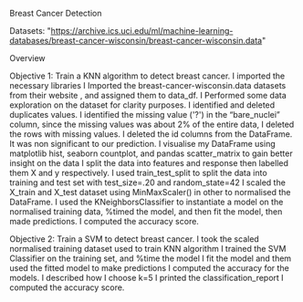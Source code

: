 Breast Cancer Detection

Datasets: "https://archive.ics.uci.edu/ml/machine-learning-databases/breast-cancer-wisconsin/breast-cancer-wisconsin.data"

Overview

Objective 1: Train a KNN algorithm to detect breast cancer.
I imported the necessary libraries
I Imported the breast-cancer-wisconsin.data datasets from their website , and assigned them to data_df.
I Performed some data exploration on the dataset for clarity purposes.
I identified and deleted duplicates values.
I identified the missing value ('?') in the “bare_nuclei” column, since the missing values was about 2% of the entire data, I deleted the rows with missing values.
I deleted the id columns from the DataFrame. It was non significant to our prediction.
I visualise my DataFrame using matplotlib hist, seaborn countplot, and pandas scatter_matrix to gain better insight on the data
I split the data into features and response then labelled them X and y respectively.
I used train_test_split to split the data into training and test set with test_size=.20 and random_state=42
I scaled the X_train and X_test dataset using MinMaxScaler() in other to normalised the DataFrame.
I used the KNeighborsClassifier to instantiate a model on the normalised training data, %timed the model, and then fit the model, then made predictions.
I computed the accuracy score.

Objective 2: Train a SVM to detect breast cancer.
I took the scaled normalised training dataset used to train KNN algorithm
I trained the SVM Classifier on the training set, and %time the model
I fit the model and them used the fitted model to make predictions
I computed the accuracy for the models.
I described how I choose k=5
I printed the classification_report
I computed the accuracy score.
